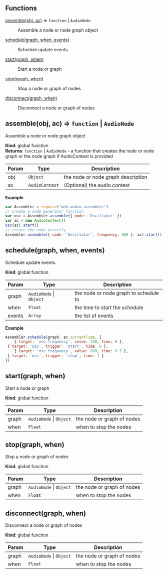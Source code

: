 ## Functions

<dl>
<dt><a href="#assemble">assemble(obj, ac)</a> ⇒ <code>function</code> | <code>AudioNode</code></dt>
<dd><p>Assemble a node or node graph object</p>
</dd>
<dt><a href="#schedule">schedule(graph, when, events)</a></dt>
<dd><p>Schedule update events.</p>
</dd>
<dt><a href="#start">start(graph, when)</a></dt>
<dd><p>Start a node or graph</p>
</dd>
<dt><a href="#stop">stop(graph, when)</a></dt>
<dd><p>Stop a node or graph of nodes</p>
</dd>
<dt><a href="#disconnect">disconnect(graph, when)</a></dt>
<dd><p>Disconnect a node or graph of nodes</p>
</dd>
</dl>

<a name="assemble"></a>

## assemble(obj, ac) ⇒ <code>function</code> &#124; <code>AudioNode</code>
Assemble a node or node graph object

**Kind**: global function  
**Returns**: <code>function</code> &#124; <code>AudioNode</code> - a function that creates the node or node graph
or the node graph if AudioContext is provided  

| Param | Type | Description |
| --- | --- | --- |
| obj | <code>Object</code> | the node or node graph description |
| ac | <code>AudioContext</code> | (Optional) the audio context |

**Example**  
```js
var Assembler = require('web-audio-assembler')
// create a node generator function
var osc = Assembler.assemble({ node: 'Oscillator' })
var ac = new AudioContext()
osc(ac).start()
// create the node directly
Assembler.assemble({ node: 'Oscillator', frequency: 880 }, ac).start()
```
<a name="schedule"></a>

## schedule(graph, when, events)
Schedule update events.

**Kind**: global function  

| Param | Type | Description |
| --- | --- | --- |
| graph | <code>AudioNode</code> &#124; <code>Object</code> | the node or node graph to schedule to |
| when | <code>Float</code> | the time to start the schedule |
| events | <code>Array</code> | the list of events |

**Example**  
```js
Assembler.schedule(graph, ac.currentTime, [
	{ target: 'osc.frequency', value: 440, time: 0 },
 { target: 'osc', trigger: 'start', time: 0 },
	{ target: 'osc.frequency', value: 880, time: 0.5 },
 { target: 'osc', trigger: 'stop', time: 1 }
])
```
<a name="start"></a>

## start(graph, when)
Start a node or graph

**Kind**: global function  

| Param | Type | Description |
| --- | --- | --- |
| graph | <code>AudioNode</code> &#124; <code>Object</code> | the node or graph of nodes |
| when | <code>Float</code> | when to stop the nodes |

<a name="stop"></a>

## stop(graph, when)
Stop a node or graph of nodes

**Kind**: global function  

| Param | Type | Description |
| --- | --- | --- |
| graph | <code>AudioNode</code> &#124; <code>Object</code> | the node or graph of nodes |
| when | <code>Float</code> | when to stop the nodes |

<a name="disconnect"></a>

## disconnect(graph, when)
Disconnect a node or graph of nodes

**Kind**: global function  

| Param | Type | Description |
| --- | --- | --- |
| graph | <code>AudioNode</code> &#124; <code>Object</code> | the node or graph of nodes |
| when | <code>Float</code> | when to stop the nodes |

